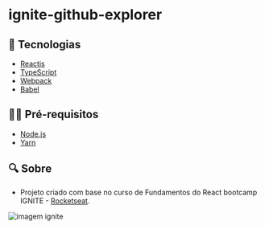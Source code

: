 # ignite-github-explorer

## :dart: Tecnologias

- [Reactjs](https://pt-br.reactjs.org/)
- [TypeScript](https://www.typescriptlang.org/)
- [Webpack](https://webpack.js.org/)
- [Babel](https://babeljs.io/)

## ✋🏻 Pré-requisitos

- [Node.js](https://nodejs.org/en/)
- [Yarn](https://yarnpkg.com/getting-started)

## :mag: Sobre

- Projeto criado com base no curso de Fundamentos do React bootcamp IGNITE - [Rocketseat](https://github.com/Rocketseat).

<img src="https://media.graphassets.com/eWalWbKvTqGwZKSpJIJg" alt="imagem ignite" />
